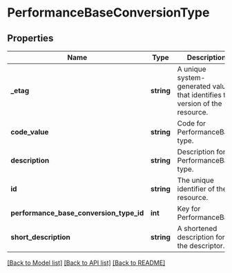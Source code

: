 # PerformanceBaseConversionType

## Properties
Name | Type | Description | Notes
------------ | ------------- | ------------- | -------------
**_etag** | **string** | A unique system-generated value that identifies the version of the resource. | [optional] 
**code_value** | **string** | Code for PerformanceBase type. | 
**description** | **string** | Description for PerformanceBase type. | 
**id** | **string** | The unique identifier of the resource. | 
**performance_base_conversion_type_id** | **int** | Key for PerformanceBase | [optional] 
**short_description** | **string** | A shortened description for the descriptor. | 

[[Back to Model list]](../README.md#documentation-for-models) [[Back to API list]](../README.md#documentation-for-api-endpoints) [[Back to README]](../README.md)


